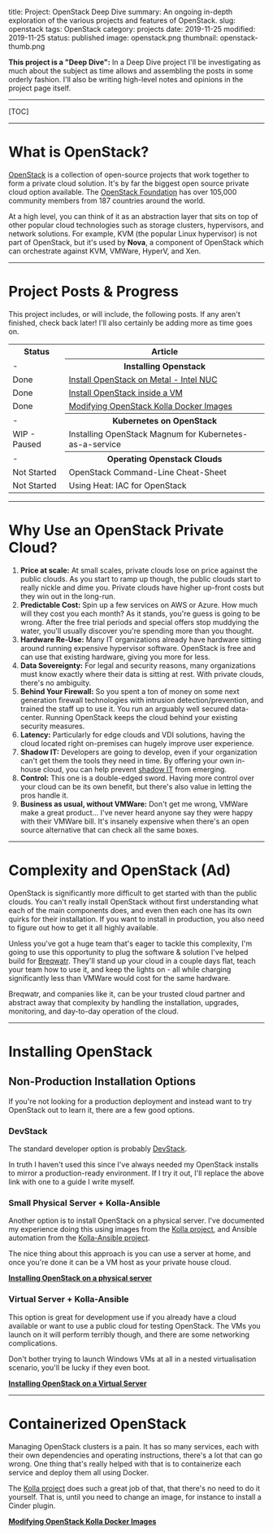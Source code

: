 title: Project: OpenStack Deep Dive
summary: An ongoing in-depth exploration of the various projects and features of OpenStack.
slug: openstack
tags: OpenStack
category: projects
date: 2019-11-25
modified: 2019-11-25
status: published
image: openstack.png
thumbnail: openstack-thumb.png


**This project is a "Deep Dive":** In a Deep Dive project I'll be investigating
as much about the subject as time allows and assembling the posts in some
orderly fashion. I'll also be writing high-level notes and opinions in the
project page itself.


---

[TOC]

---


# What is OpenStack?

[OpenStack](https://www.openstack.org/) is a collection of open-source projects
that work together to form a private cloud solution. It's by far the
biggest open source private cloud option available. The [OpenStack Foundation](https://www.openstack.org/foundation/)
has over 105,000 community members from 187 countries around the world.

At a high level, you can think of it as an abstraction layer that sits on top
of other popular cloud technologies such as storage clusters, hypervisors, and
network solutions. For example, KVM (the popular Linux hypervisor) is not part
of OpenStack, but it's used by **Nova**, a component of OpenStack which can
orchestrate against KVM, VMWare, HyperV, and Xen.


---

# Project Posts & Progress

This project includes, or will include, the following posts.
If any aren't finished, check back later! I'll also certainly be adding more
as time goes on.

<table class="project-table">
  <tr>
    <th>Status</th>
    <th>Article</th>
  </tr>
  <tr>
    <td>-</td>
    <th>
      Installing Openstack
    </th>
  </tr>
  <tr>
    <td>Done</td>
    <td>
      <a href="/openstack-aio-ka-metal">
        Install OpenStack on Metal - Intel NUC
      </a>
    </td>
  </tr>
  <tr>
    <td>Done</td>
    <td>
      <a href="/openstack-aio-ka-vm">
        Install OpenStack inside a VM
      </a>
    </td>
  </tr>
  <tr>
    <td>Done</td>
    <td>
      <a href="/openstack-kolla-custom-plugin">
        Modifying OpenStack Kolla Docker Images
      </a>
    </td>
  </tr>
  <tr>
    <td>-</td>
    <th>Kubernetes on OpenStack</th>
  </tr>
  <tr>
    <td>WIP - Paused</td>
    <td>Installing OpenStack Magnum for Kubernetes-as-a-service</td>
  </tr>
  <tr>
    <td>-</td>
    <th>Operating Openstack Clouds</th>
  </tr>
  <tr>
    <td>Not Started</td>
    <td>OpenStack Command-Line Cheat-Sheet</td>
  </tr>
  <tr>
    <td>Not Started</td>
    <td>Using Heat: IAC for OpenStack</td>
  </tr>
</table>

---


# Why Use an OpenStack Private Cloud?

1. **Price at scale:** At small scales, private clouds lose on price
   against the public clouds. As you start to ramp up though, the public clouds
   start to really nickle and dime you. Private clouds have higher up-front
   costs but they win out in the long-run.
1. **Predictable Cost:** Spin up a few services on AWS or Azure. How much will
   they cost you each month? As it stands, you're guess is going to be wrong.
   After the free trial periods and special offers stop muddying the water,
   you'll usually discover you're spending more than you thought.
1. **Hardware Re-Use:** Many IT organizations already have hardware sitting
   around running expensive hypervisor software. OpenStack is free and can use
   that existing hardware, giving you more for less.
1. **Data Sovereignty:** For legal and security reasons, many organizations
   must know exactly where their data is sitting at rest. With private clouds,
   there's no ambiguity.
1. **Behind Your Firewall:** So you spent a ton of money on some next
   generation firewall technologies with intrusion detection/prevention, and
   trained the staff up to use it. You run an arguably well secured
   data-center. Running OpenStack keeps the cloud behind your existing security
   measures.
1. **Latency:** Particularly for edge clouds and VDI solutions, having the
   cloud located right on-premises can hugely improve user experience.
1. **Shadow IT:** Developers are going to develop, even if your organization
   can't get them the tools they need in time. By offering your own in-house
   cloud, you can help prevent
   [shadow IT](https://en.wikipedia.org/wiki/Shadow_IT) from emerging.
1. **Control:** This one is a double-edged sword. Having more control over your
   cloud can be its own benefit, but there's also value in letting the pros
   handle it.
1. **Business as usual, without VMWare:** Don't get me wrong, VMWare make a
   great product... I've never heard anyone say they were happy with their
   VMWare bill. It's insanely expensive when there's an open source alternative
   that can check all the same boxes.

---


# Complexity and OpenStack (Ad)

OpenStack is significantly more difficult to get started with than the public
clouds. You can't really install OpenStack without first understanding what
each of the main components does, and even then each one has its own quirks for
their installation. If you want to install in production, you also need to
figure out how to get it all highly available.

Unless you've got a huge team that's eager to tackle this complexity, I'm going
to use this opportunity to plug the software & solution I've helped build for
[Breqwatr](https://breqwatr.com). They'll stand up your cloud in a couple days
flat, teach your team how to use it, and keep the lights on - all while
charging significantly less than VMWare would cost for the same hardware.

Breqwatr, and companies like it, can be your trusted cloud partner and abstract
away that complexity by handling the installation, upgrades, monitoring, and
day-to-day operation of the cloud.


---


# Installing OpenStack

## Non-Production Installation Options

If you're not looking for a production deployment and instead want to try
OpenStack out to learn it, there are a few good options.


### DevStack

The standard developer option is probably [DevStack](https://docs.openstack.org/devstack/latest/).

In truth I haven't used this since I've always needed my OpenStack installs to
mirror a production-ready environment. If I try it out, I'll replace the above
link with one to a guide I write myself.

### Small Physical Server + Kolla-Ansible

Another option is to install OpenStack on a physical server. I've documented
my experience doing this using images from the [Kolla project](https://github.com/openstack/kolla),
and Ansible automation from the [Kolla-Ansible project](https://github.com/openstack/kolla-ansible).

The nice thing about this approach is you can use a server at home, and once
you're done it can be a VM host as your private house cloud.

**[Installing OpenStack on a physical server](/openstack-aio-ka-metal)**


### Virtual Server + Kolla-Ansible

This option is great for development use if you already have a cloud available
or want to use a public cloud for testing OpenStack. The VMs you launch on it
will perform terribly though, and there are some networking complications.

Don't bother trying to launch Windows VMs at all in a nested virtualisation
scenario, you'll be lucky if they even boot.

**[Installing OpenStack on a Virtual Server](/openstack-aio-ka-vm)**


---

# Containerized OpenStack

Managing OpenStack clusters is a pain. It has so many services, each with their
own dependencies and operating instructions, there's a lot that can go wrong.
One thing that's really helped with that is to containerize each service and
deploy them all using Docker.

The [Kolla project](https://github.com/openstack/kolla) does such a great job
of that, that there's no need to do it yourself. That is, until you need to
change an image, for instance to install a Cinder plugin.

**[Modifying OpenStack Kolla Docker Images](/copenstack-kolla-custom-plugin)**
